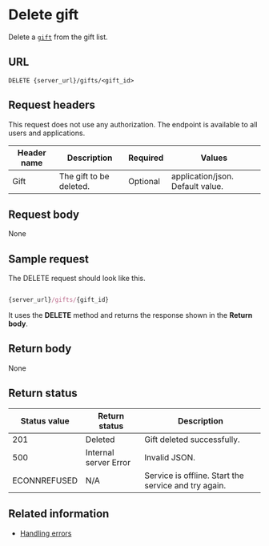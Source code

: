 # Delete gift

Delete a [`gift`](gift) from the gift list.

## URL

```shell
DELETE {server_url}/gifts/<gift_id>
```

## Request headers

This request does not use any authorization. The endpoint is available to all users and applications.

| Header name | Description | Required | Values |
| -------------- | ------ | ------------ |------------ |
| Gift | The gift to be deleted. | Optional | application/json. Default value. |

## Request body

None

## Sample request

The DELETE request should look like this.

```js

{server_url}/gifts/{gift_id}
```

It uses the **DELETE** method and returns the response shown in the **Return body**.

## Return body

None

## Return status

| Status value | Return status | Description |
| ------------- | ----------- | ----------- |
| 201 | Deleted | Gift deleted successfully. |
| 500 | Internal server Error | Invalid JSON. |
| ECONNREFUSED | N/A | Service is offline. Start the service and try again. |

## Related information

* [Handling errors](handling_errors.md)
